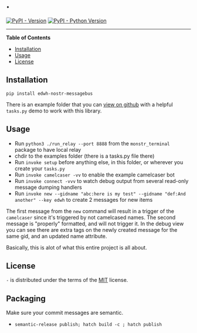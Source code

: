# .

[![PyPI - Version](https://img.shields.io/pypi/v/-.svg)](https://pypi.org/project/-)
[![PyPI - Python Version](https://img.shields.io/pypi/pyversions/-.svg)](https://pypi.org/project/-)

-----

**Table of Contents**
- [Installation](#installation)
- [Usage](#usage)
- [License](#license)

## Installation

```console
pip install edwh-nostr-messagebus 
```

There is an example folder that you can [view on github](https://github.com/educationwarehouse/edwh-nostr-messagebus/tree/main/examples) 
with a helpful `tasks.py` demo to work with this library. 

## Usage
- Run `python3 ./run_relay --port 8888` from the `monstr_terminal` package to have local relay
- chdir to the examples folder (there is a tasks.py file there)
- Run `invoke setup` before anything else, in this folder, or wherever you create your `tasks.py`
- Run `invoke camelcaser -vv` to enable the example camelcaser bot 
- Run `invoke connect -vvv` to watch debug output from several read-only message dumping handlers
- Run `invoke new --gidname "abc:here is my test" --gidname "def:And another" --key edwh` to create 2 messages for new items

The first message from the `new` command will result in a trigger of the `camelcaser` since it's triggered by 
not camelcased names. The second message is "properly" formatted, and will not trigger it. In the debug view you can see
there are extra tags on the newly created message for the same gid, and an updated name attribute. 

Basically, this is alot of what this entire project is all about. 

## License

`-` is distributed under the terms of the [MIT](https://spdx.org/licenses/MIT.html) license.


## Packaging
Make sure your commit messages are semantic. 

- `semantic-release publish; hatch build -c ; hatch publish` 
